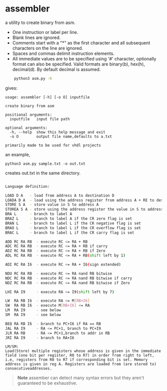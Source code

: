 # assembler

a utility to create binary from asm.

- One instruction or label per line.
- Blank lines are ignored.
- Comments start with a "*" as the first character and all subsequent characters on the line are ignored.
- Spaces and  commas delimit instruction elements.
- All immediate values are to be specified using '#' character, optionally format can also be specified. Valid formats are binary(b), hex(h), decimal(d). By default decimal is assumed.
<!-- 
- A label ends with a colon and must be a single symbol on its own line.
- A label is immediately followed by a instruction 
- A label can be any single continuous sequence of printable characters; a colon or space terminates the symbol. -->

<!-- - Address of 1st line taken to be 0. --can improve ORG  -->
<!-- 
Features:
- ORG Directive
- Labels
   -->
```bash
    python3 asm.py -h       
```
gives:

```
usage: assembler [-h] [-o O] inputfile

create binary from asm

positional arguments:
  inputfile   input file path

optional arguments:
  -h, --help  show this help message and exit
  -o O        output file name,defaults to a.txt

primarily made to be used for vhdl projects
```
an example,

```
python3 asm.py sample.txt -o out.txt
```
creates out.txt in the same directory.

```bash

Language definition:

LOAD D A   - load from address A to destination D
LOADA D A  - load using the address register from address A + RE to destination D
STORE S A  - store value in S to address A
STOREA S A - store using the address register the value in S to address A + RE
BRA L      - branch to label A
BRAZ L     - branch to label A if the CR zero flag is set
BRAN L     - branch to label L if the CR negative flag is set
BRAO L     - branch to label L if the CR overflow flag is set
BRAC L     - branch to label L if the CR carry flag is set

ADD RC RA RB  - execute RC <= RA + RB
ADC RC RA RB  - execute RC <= RA + RB if carry
ADZ RC RA RB  - execute RC <= RA + RB if Zero
ADL RC RA RB  - execute RC <= RA + RB(shift left by 1) 

ADI RC RA I6  - execute RC <= RA + I6(sign extended)

NDU RC RA RB  - execute RC <= RA nand RB bitwise
NDC RC RA RB  - execute RC <= RA nand RB bitwise if carry
NDZ RC RA RB  - execute RC <= RA nand RB bitwise if Zero

LHI RA I9     - execute RA <= I9(shift left by 7)

LW  RA RB I6  - execute RA <= M[RB+I6]
SW  RA RB I6  - execute M[RB+I6] <= RA
LM  RA I9     - see below
SM  RA I9     - see below

BEQ RA RB I6  - branch to PC+I6 if RA == RB
JAL RA I9     - RA <= PC+1, branch to PC+I9
JLR RA RB     - RA <= PC+1,branch to addr in RB
JRI RA I9     - branch to RA+I6
```

```
LM/SM:
Load(Store) multiple registers whose address is given in the immediate field (one bit per register, R0 to R7) in order from right to left, i.e, registers from R0 to R7 if corresponding bit is set. Memory address is given in reg A. Registers are loaded from (are stored to) consecutiveaddresses.
```

> **Note** assember can detect many syntax errors but they aren't guaranteed to be exhaustive.

